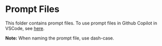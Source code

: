 # Prompt Files

This folder contains prompt files. To use prompt files in Github Copilot in VSCode, see [here](https://code.visualstudio.com/docs/copilot/customization/prompt-files).

**Note:** When naming the prompt file, use dash-case.
